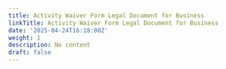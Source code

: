 ```yaml
---
title: Activity Waiver Form Legal Document for Business
linkTitle: Activity Waiver Form Legal Document for Business
date: '2025-04-24T16:18:00Z'
weight: 1
description: No content
draft: false
---
```



